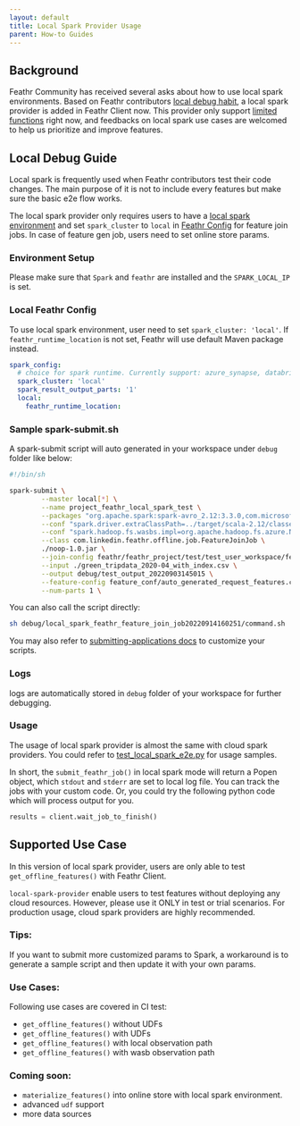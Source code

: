 ```yaml
---
layout: default
title: Local Spark Provider Usage
parent: How-to Guides
---
```


## Background
Feathr Community has received several asks about how to use local spark environments. Based on Feathr contributors [local debug habit](#local-debug-guide), a local spark provider is added in Feathr Client now. 
This provider only support [limited functions](#supported-use-case) right now, and feedbacks on local spark use cases are welcomed to help us prioritize and improve features.

## Local Debug Guide
Local spark is frequently used when Feathr contributors test their code changes. The main purpose of it is not to include every features but make sure the basic e2e flow works.

The local spark provider only requires users to have a [local spark environment](#environment-setup) and set `spark_cluster` to `local` in [Feathr Config](#local-feathr-config) for feature join jobs. In case of feature gen job, users need to set online store params.


### Environment Setup
Please make sure that `Spark` and `feathr` are installed and the `SPARK_LOCAL_IP` is set. 

### Local Feathr Config
To use local spark environment, user need to set `spark_cluster: 'local'`. If `feathr_runtime_location` is not set, Feathr will use default Maven package instead.
```yaml
spark_config:
  # choice for spark runtime. Currently support: azure_synapse, databricks, local
  spark_cluster: 'local'
  spark_result_output_parts: '1'
  local:
    feathr_runtime_location:
```

### Sample spark-submit.sh
A spark-submit script will auto generated in your workspace under `debug` folder like below:
```sh
#!/bin/sh

spark-submit \
        --master local[*] \
        --name project_feathr_local_spark_test \
        --packages "org.apache.spark:spark-avro_2.12:3.3.0,com.microsoft.sqlserver:mssql-jdbc:10.2.0.jre8,com.microsoft.azure:spark-mssql-connector_2.12:1.2.0,org.apache.logging.log4j:log4j-core:2.17.2,com.typesafe:config:1.3.4,com.fasterxml.jackson.core:jackson-databind:2.12.6.1,org.apache.hadoop:hadoop-mapreduce-client-core:2.7.7,org.apache.hadoop:hadoop-common:2.7.7,org.apache.avro:avro:1.8.2,org.apache.xbean:xbean-asm6-shaded:4.10,org.apache.spark:spark-sql-kafka-0-10_2.12:3.1.3,com.microsoft.azure:azure-eventhubs-spark_2.12:2.3.21,org.apache.kafka:kafka-clients:3.1.0,com.google.guava:guava:31.1-jre,it.unimi.dsi:fastutil:8.1.1,org.mvel:mvel2:2.2.8.Final,com.fasterxml.jackson.module:jackson-module-scala_2.12:2.13.3,com.fasterxml.jackson.dataformat:jackson-dataformat-yaml:2.12.6,com.fasterxml.jackson.dataformat:jackson-dataformat-csv:2.12.6,com.jasonclawson:jackson-dataformat-hocon:1.1.0,com.redislabs:spark-redis_2.12:3.1.0,org.apache.xbean:xbean-asm6-shaded:4.10,com.google.protobuf:protobuf-java:3.19.4,net.snowflake:snowflake-jdbc:3.13.18,net.snowflake:spark-snowflake_2.12:2.10.0-spark_3.2,org.apache.commons:commons-lang3:3.12.0,org.xerial:sqlite-jdbc:3.36.0.3,com.github.changvvb:jackson-module-caseclass_2.12:1.1.1,com.azure.cosmos.spark:azure-cosmos-spark_3-1_2-12:4.11.1,org.eclipse.jetty:jetty-util:9.3.24.v20180605,commons-io:commons-io:2.6,org.apache.hadoop:hadoop-azure:2.7.4,com.microsoft.azure:azure-storage:8.6.4,com.linkedin.feathr:feathr_2.12:0.9.0" \
        --conf "spark.driver.extraClassPath=../target/scala-2.12/classes:jars/config-1.3.4.jar:jars/jackson-dataformat-hocon-1.1.0.jar:jars/jackson-module-caseclass_2.12-1.1.1.jar:jars/mvel2-2.2.8.Final.jar:jars/fastutil-8.1.1.jar" \
        --conf "spark.hadoop.fs.wasbs.impl=org.apache.hadoop.fs.azure.NativeAzureFileSystem" \
        --class com.linkedin.feathr.offline.job.FeatureJoinJob \
        ./noop-1.0.jar \
        --join-config feathr/feathr_project/test/test_user_workspace/feature_join_conf/feature_join_local.conf \
        --input ./green_tripdata_2020-04_with_index.csv \
        --output debug/test_output_20220903145015 \
        --feature-config feature_conf/auto_generated_request_features.conf,feature_conf/auto_generated_anchored_features.conf,feature_conf/auto_generated_derived_features.conf\
        --num-parts 1 \
```
You can also call the script directly:
```bash
sh debug/local_spark_feathr_feature_join_job20220914160251/command.sh
```
You may also refer to
[submitting-applications docs](https://spark.apache.org/docs/latest/submitting-applications.html) to customize your scripts.

### Logs
logs are automatically stored in `debug` folder of your workspace for further debugging.

### Usage
The usage of local spark provider is almost the same with cloud spark providers. You could refer to [test_local_spark_e2e.py](../../feathr_project/test/test_local_spark_e2e.py) for usage samples.

In short, the `submit_feathr_job()` in local spark mode will return a Popen object, which `stdout` and `stderr` are set to local log file. You can track the jobs with your custom code. Or, you could try the following python code which will process output for you.
```python
results = client.wait_job_to_finish()
```


## Supported Use Case
In this version of local spark provider, users are only able to test `get_offline_features()` with Feathr Client. 

`local-spark-provider` enable users to test features without deploying any cloud resources. However, please use it ONLY in test or trial scenarios. For production usage, cloud spark providers are highly recommended. 

### Tips:
If you want to submit more customized params to Spark, a workaround is to generate a sample script and then update it with your own params.

### Use Cases:
Following use cases are covered in CI test:
- `get_offline_features()` without UDFs
- `get_offline_features()` with UDFs
- `get_offline_features()` with local observation path
- `get_offline_features()` with wasb observation path

### Coming soon:
- `materialize_features()` into online store with local spark environment.
- advanced `udf` support
- more data sources
